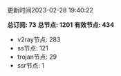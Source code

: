 更新时间2023-02-28 19:40:22

**总订阅: 73**
**总节点: 1201**
**有效节点: 434**
- v2ray节点: 283
- ss节点: 121
- trojan节点: 29
- ssr节点: 1

